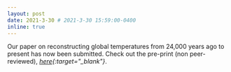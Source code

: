 ```yaml
---
layout: post
date: 2021-3-30 # 2021-3-30 15:59:00-0400
inline: true
---
```


Our paper on reconstructing global temperatures from 24,000 years ago to present has now been submitted.  Check out the pre-print (non peer-reviewed), <i>[here](https://eartharxiv.org/repository/view/2219/){:target="\_blank"}</i>.
